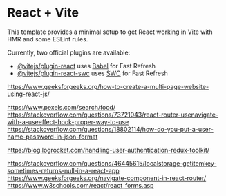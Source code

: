 # React + Vite

This template provides a minimal setup to get React working in Vite with HMR and some ESLint rules.

Currently, two official plugins are available:

- [@vitejs/plugin-react](https://github.com/vitejs/vite-plugin-react/blob/main/packages/plugin-react/README.md) uses [Babel](https://babeljs.io/) for Fast Refresh
- [@vitejs/plugin-react-swc](https://github.com/vitejs/vite-plugin-react-swc) uses [SWC](https://swc.rs/) for Fast Refresh



https://www.geeksforgeeks.org/how-to-create-a-multi-page-website-using-react-js/

https://www.pexels.com/search/food/
https://stackoverflow.com/questions/73721043/react-router-usenavigate-with-a-useeffect-hook-proper-way-to-use
https://stackoverflow.com/questions/18802114/how-do-you-put-a-user-name-password-in-json-format

https://blog.logrocket.com/handling-user-authentication-redux-toolkit/

https://stackoverflow.com/questions/46445615/localstorage-getitemkey-sometimes-returns-null-in-a-react-app
https://www.geeksforgeeks.org/navigate-component-in-react-router/ 
https://www.w3schools.com/react/react_forms.asp
